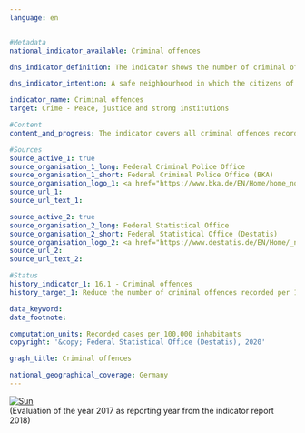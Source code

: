 ```yaml
---                   
language: en                   


#Metadata                   
national_indicator_available: Criminal offences                   

dns_indicator_definition: The indicator shows the number of criminal offences reported to the police per 100,000 inhabitants.<sub> Text from the Indicator Report 2018</sub>                   

dns_indicator_intention: A safe neighbourhood in which the citizens of a country can live without fear of arbitrariness and crime is an essential prerequisite for sustainable development. Therefore, the number of recorded criminal offences per 100,000 inhabitants is to be reduced to less than 7,000 by 2030.<sub> Text from the Indicator Report 2018</sub>                   

indicator_name: Criminal offences                   
target: Crime - Peace, justice and strong institutions                   

#Content                    
content_and_progress: The indicator covers all criminal offences recorded in the Police Crime Statistics (PKS). These are criminal offences reported to the police and fully processed by them, provided that they do not involve offences against state security, traffic offences (with the exception of violations of Articles 315, 315b of the German Penal Code (StGB) and Article 22a of the Road Traffic Act (StVG)) or violations of the criminal laws of the Länder (except for the relevant regulations in the privacy laws of the Länder). Not included are criminal offences committed outside the Federal Republic of Germany as well as offences that are not within the area of responsibility of the police (e.g. financial and tax offences) or are reported directly to the public prosecutor and processed exclusively by him/her (e.g. offences relating to testimony).<br><br>The Police Crime Statistics publications are compiled annually based on the data available from the criminal police offices of the Länder and the Federal Criminal Police Office. To calculate the criminal offences per 100,000 inhabitants, the (back-calculated) population figures based on the 2011 census are used for the entire time series. This enables comparisons over time as of 1993, although these data can differ from the data of the Police Crime Statistics published for the time prior to 2013. Changes in the Police Crime Statistics do not, however, always reflect actual changes, as the statistics cover only criminal offences that officially come to the attention of the police. Since there are no statistical data on crimes that remain unknown to the police, such crimes cannot be shown in the Police Crime Statistics. If, for example, the reporting behaviour of the population changes, or the intensity with which the police pursue particular crimes, then the ratio between reported and unreported crime can change without there having been any change to the amount of actual crime committed.<br><br>The number of offences was 6,982 per 100,000 inhabitants in 2017 so that the target of less than 7,000 offences in 2030 has already been reached. Between 1993 and 2017, the indicator fell by 16.4&nbsp;%. However, this was not a continuous development. For example, it increased between 2000 and 2004, followed by a slight decrease until 2010. The large number of people who arrived in Germany as refugees and persons seeking asylum since 2015 is also reflected in the PKS. In 2016, violations of the legislation concerning foreigners (unauthorised entry, for example) increased by 211.8&nbsp;% compared to 2014. However, in 2017 these numbers decreased sharply and accounted for 3.1&nbsp;% of all criminal offences. Even if violations of the legislation concerning foreigners are excluded, the total number of criminal offences registered by the police in 2017 is lower than in previous years.<br><br>In 2017, the total number of criminal offences registered by the police was 5.8 million. Domestic burglaries accounted for 2.0&nbsp;%, fraud for 15.8&nbsp;%, and dangerous and serious bodily injury for 2.4&nbsp;%. While the number of domestic burglaries decreased by 48.7&nbsp;% between 1993 and 2017, the cases of fraud increased by 72.3&nbsp;% and the cases of dangerous and serious bodily injury by 56.1&nbsp;%. When only the developments of the last five years are considered, there are deviations from the trend described above. Between 2012 and 2017, the number of domestic burglaries fell by 19.1&nbsp;% and cases of fraud by 5.0&nbsp;%, while cases of dangerous and serious bodily injury increased slightly by 0.7&nbsp;%.<br><br>The clear-up rate for all offences registered by the police in 2017 was 57.1&nbsp;%, and thus roughly at the previous year’s level. Considerable differences were apparent here depending on the type of criminal offence. The clear-up rate for domestic burglary, for example, was only about 17.8&nbsp;%. By contrast, 73.7&nbsp;% of fraud offences and 82.8&nbsp;% of the cases of dangerous and serious bodily injury were cleared up. The comparatively low clear-up rate for domestic burglaries is related to a high propensity to report them combined with comparatively infrequent solid leads pointing to the perpetrators. This is in sharp contrast to the cases of fraud and bodily injury. These crimes have high clear-up rates because in most cases the identity of the suspect becomes known to the police at the time the crime is reported.<sub> Text from the Indicator Report 2018</sub>                   

#Sources
source_active_1: true                           
source_organisation_1_long: Federal Criminal Police Office                           
source_organisation_1_short: Federal Criminal Police Office (BKA)                           
source_organisation_logo_1: <a href="https://www.bka.de/EN/Home/home_node.html"><img src="https://g205sdgs.github.io/sdg-indicators/public/LogosEn/bka.png" alt="Logo Federal Criminal Police Office (BKA)" title="Click here to visit the homepage of the organization" /></a>                           
source_url_1:                            
source_url_text_1:                            

source_active_2: true                           
source_organisation_2_long: Federal Statistical Office                           
source_organisation_2_short: Federal Statistical Office (Destatis)                           
source_organisation_logo_2: <a href="https://www.destatis.de/EN/Home/_node.html"><img src="https://g205sdgs.github.io/sdg-indicators/public/LogosEn/destatis.png" alt="Logo Federal Statistical Office (Destatis)" title="Click here to visit the homepage of the organization" /></a>                           
source_url_2:                            
source_url_text_2:                            

#Status                   
history_indicator_1: 16.1 - Criminal offences                   
history_target_1: Reduce the number of criminal offences recorded per 100,000 inhabitants to less than 7,000 by 2030

data_keyword:                    
data_footnote:                    

computation_units: Recorded cases per 100,000 inhabitants                   
copyright: '&copy; Federal Statistical Office (Destatis), 2020'                   

graph_title: Criminal offences                   

national_geographical_coverage: Germany                   
---
```

<div>                           
  <div class="my-header">                           
    <a href="https://sustainabledevelopment-deutschland.github.io/en/status/"><img src="https://g205sdgs.github.io/sdg-indicators/public/Wettersymbole/Sonne.png" title="If the trend continues, the target value will be met or the difference between the target value and the current value will be less than 5&nbsp;%" alt="Sun" />                           
    </a>                           
  </div>
  <div class="my-header-note">
    <span>(Evaluation of the year 2017 as reporting year from the indicator report 2018)</span>
  </div>                           
</div>